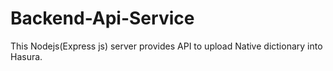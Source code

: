 # Backend-Api-Service
This Nodejs(Express js) server provides API to upload Native dictionary into Hasura.
